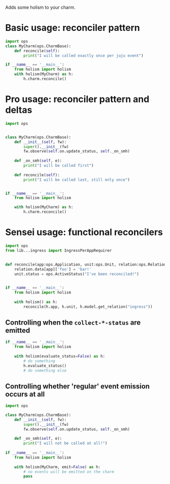 Adds some holism to your charm.


# Basic usage: reconciler pattern

```python
import ops
class MyCharm(ops.CharmBase):
    def reconcile(self):
        print("I will be called exactly once per juju event")

if __name__ == '__main__':
    from holism import holism
    with holism(MyCharm) as h:
        h.charm.reconcile()
```

# Pro usage: reconciler pattern and deltas

```python
import ops


class MyCharm(ops.CharmBase):
    def __init__(self, fw):
        super().__init__(fw)
        fw.observe(self.on.update_status, self._on_smh)
        
    def _on_smh(self, e):
        print("I will be called first")
        
    def reconcile(self):
        print("I will be called last, still only once")


if __name__ == '__main__':
    from holism import holism

    with holism(MyCharm) as h:
        h.charm.reconcile()
```


# Sensei usage: functional reconcilers

```python
import ops
from lib...ingress import IngressPerAppRequirer
        
        
def reconcile(app:ops.Application, unit:ops.Unit, relation:ops.Relation):
    relation.data[app]['foo'] = 'bar!'
    unit.status = ops.ActiveStatus("I've been reconciled!")


if __name__ == '__main__':
    from holism import holism
    
    with holism() as h:
        reconcile(h.app, h.unit, h.model.get_relation("ingress"))
```


## Controlling when the `collect-*-status` are emitted

```python
if __name__ == '__main__':
    from holism import holism
    
    with holism(evaluate_status=False) as h:
        # do something
        h.evaluate_status()
        # do something else
```


## Controlling whether 'regular' event emission occurs at all

```python
import ops 

class MyCharm(ops.CharmBase):
    def __init__(self, fw):
        super().__init__(fw)
        fw.observe(self.on.update_status, self._on_smh)
        
    def _on_smh(self, e):
        print("I will not be called at all!")
        
if __name__ == '__main__':
    from holism import holism
    
    with holism(MyCharm, emit=False) as h:
        # no events will be emitted on the charm
        pass
```
